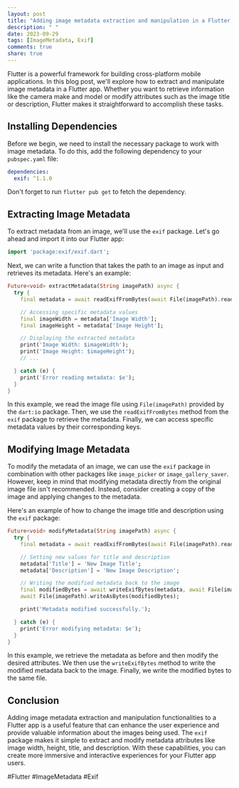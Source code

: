 ```yaml
---
layout: post
title: "Adding image metadata extraction and manipulation in a Flutter app"
description: " "
date: 2023-09-29
tags: [ImageMetadata, Exif]
comments: true
share: true
---
```


Flutter is a powerful framework for building cross-platform mobile applications. In this blog post, we'll explore how to extract and manipulate image metadata in a Flutter app. Whether you want to retrieve information like the camera make and model or modify attributes such as the image title or description, Flutter makes it straightforward to accomplish these tasks.

## Installing Dependencies

Before we begin, we need to install the necessary package to work with image metadata. To do this, add the following dependency to your `pubspec.yaml` file:

```yaml
dependencies:
  exif: ^1.1.0
```

Don't forget to run `flutter pub get` to fetch the dependency.

## Extracting Image Metadata

To extract metadata from an image, we'll use the `exif` package. Let's go ahead and import it into our Flutter app:

```dart
import 'package:exif/exif.dart';
```

Next, we can write a function that takes the path to an image as input and retrieves its metadata. Here's an example:

```dart
Future<void> extractMetadata(String imagePath) async {
  try {
    final metadata = await readExifFromBytes(await File(imagePath).readAsBytes());

    // Accessing specific metadata values
    final imageWidth = metadata['Image Width'];
    final imageHeight = metadata['Image Height'];

    // Displaying the extracted metadata
    print('Image Width: $imageWidth');
    print('Image Height: $imageHeight');
    // ...

  } catch (e) {
    print('Error reading metadata: $e');
  }
}
```

In this example, we read the image file using `File(imagePath)` provided by the `dart:io` package. Then, we use the `readExifFromBytes` method from the `exif` package to retrieve the metadata. Finally, we can access specific metadata values by their corresponding keys.

## Modifying Image Metadata

To modify the metadata of an image, we can use the `exif` package in combination with other packages like `image_picker` or `image_gallery_saver`. However, keep in mind that modifying metadata directly from the original image file isn't recommended. Instead, consider creating a copy of the image and applying changes to the metadata.

Here's an example of how to change the image title and description using the `exif` package:

```dart
Future<void> modifyMetadata(String imagePath) async {
  try {
    final metadata = await readExifFromBytes(await File(imagePath).readAsBytes());

    // Setting new values for title and description
    metadata['Title'] = 'New Image Title';
    metadata['Description'] = 'New Image Description';

    // Writing the modified metadata back to the image
    final modifiedBytes = await writeExifBytes(metadata, await File(imagePath).readAsBytes());
    await File(imagePath).writeAsBytes(modifiedBytes);

    print('Metadata modified successfully.');

  } catch (e) {
    print('Error modifying metadata: $e');
  }
}
```

In this example, we retrieve the metadata as before and then modify the desired attributes. We then use the `writeExifBytes` method to write the modified metadata back to the image. Finally, we write the modified bytes to the same file.

## Conclusion

Adding image metadata extraction and manipulation functionalities to a Flutter app is a useful feature that can enhance the user experience and provide valuable information about the images being used. The `exif` package makes it simple to extract and modify metadata attributes like image width, height, title, and description. With these capabilities, you can create more immersive and interactive experiences for your Flutter app users.

#Flutter #ImageMetadata #Exif